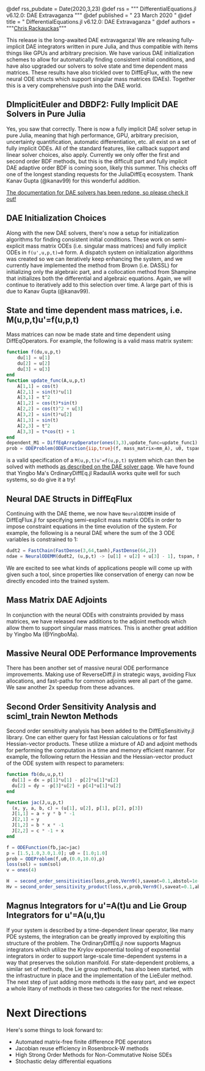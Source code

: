 @def rss_pubdate = Date(2020,3,23)
@def rss = """ DifferentialEquations.jl v6.12.0: DAE Extravaganza """
@def published = " 23 March 2020 "
@def title = " DifferentialEquations.jl v6.12.0: DAE Extravaganza "
@def authors = """<a href="https://github.com/ChrisRackauckas">Chris Rackauckas</a>"""  

This release is the long-awaited DAE extravaganza! We are releasing fully-implicit
DAE integrators written in pure Julia, and thus compatible with items things like
GPUs and arbitrary precision. We have various DAE initialization schemes to
allow for automatically finding consistent initial conditions, and have also
upgraded our solvers to solve state and time dependent mass matrices. These
results have also trickled over to DiffEqFlux, with the new neural ODE structs
which support singular mass matrices (DAEs). Together this is a very comprehensive
push into the DAE world.

## DImplicitEuler and DBDF2: Fully Implicit DAE Solvers in Pure Julia

Yes, you saw that correctly. There is now a fully implicit DAE solver setup
in pure Julia, meaning that high performance, GPU, arbitrary precision,
uncertainty quantification, automatic differentiation, etc. all exist on a set
of fully implicit ODEs. All of the standard features, like callback support
and linear solver choices, also apply. Currently we only offer the first and
second order BDF methods, but this is the difficult part and fully implicit DAE
adaptive order BDF is coming soon, likely this summer. This checks off one of
the longest standing requests for the JuliaDiffEq ecosystem. Thank Kanav Gupta
(@kanav99) for this wonderful addition.

[The documentation for DAE solvers has been redone, so please check it out!](https://docs.juliadiffeq.org/latest/solvers/dae_solve/)

## DAE Initialization Choices

Along with the new DAE solvers, there's now a setup for initialization algorithms
for finding consistent initial conditions. These work on semi-explicit mass
matrix ODEs (i.e. singular mass matrices) and fully implicit ODEs in
`f(u',u,p,t)=0` form. A dispatch system on initialization algorithms was created
so we can iteratively keep enhancing the system, and we currently have implemented
the method from Brown (i.e. DASSL) for initializing only the algebraic part, and
a collocation method from Shampine that initializes both the differential and
algebraic equations. Again, we will continue to iteratively add to this selection
over time. A large part of this is due to Kanav Gupta (@kanav99).

## State and time dependent mass matrices, i.e. M(u,p,t)u'=f(u,p,t)

Mass matrices can now be made state and time dependent using DiffEqOperators.
For example, the following is a valid mass matrix system:

```julia
function f(du,u,p,t)
    du[1] = u[1]
    du[2] = u[2]
    du[3] = u[3]
end
function update_func(A,u,p,t)
    A[1,1] = cos(t)
    A[2,1] = sin(t)*u[1]
    A[3,1] = t^2
    A[1,2] = cos(t)*sin(t)
    A[2,2] = cos(t)^2 + u[3]
    A[3,2] = sin(t)*u[2]
    A[1,3] = sin(t)
    A[2,3] = t^2
    A[3,3] = t*cos(t) + 1
end
dependent_M1 = DiffEqArrayOperator(ones(3,3),update_func=update_func1)
prob = ODEProblem(ODEFunction{iip,true}(f, mass_matrix=mm_A), u0, tspan)
```

is a valid specification of a `M(u,p,t)u'=f(u,p,t)` system which can then be solved
with methods [as described on the DAE solver page](https://docs.juliadiffeq.org/latest/solvers/dae_solve/).
We have found that Yingbo Ma's OrdinaryDiffEq.jl RadauIIA works quite well for
such systems, so do give it a try!

## Neural DAE Structs in DiffEqFlux

Continuing with the DAE theme, we now have `NeuralODEMM` inside of DiffEqFlux.jl
for specifying semi-explicit mass matrix ODEs in order to impose constraint
equations in the time evolution of the system. For example, the following is a
neural DAE where the sum of the 3 ODE variables is constrained to 1:

```julia
dudt2 = FastChain(FastDense(3,64,tanh),FastDense(64,2))
ndae = NeuralODEMM(dudt2, (u,p,t) -> [u[1] + u[2] + u[3] - 1], tspan, M, Rodas5(autodiff=false),saveat=0.1)
```

We are excited to see what kinds of applications people will come up with given
such a tool, since properties like conservation of energy can now be directly
encoded into the trained system.

## Mass Matrix DAE Adjoints

In conjunction with the neural ODEs with constraints provided by mass matrices,
we have released new additions to the adjoint methods which allow them to
support singular mass matrices. This is another great addition by Yingbo Ma
(@YingboMa).

## Massive Neural ODE Performance Improvements

There has been another set of massive neural ODE performance improvements.
Making use of ReverseDiff.jl in strategic ways, avoiding Flux allocations, and
fast-paths for common adjoints were all part of the game. We saw another 2x speedup
from these advances.

## Second Order Sensitivity Analysis and sciml_train Newton Methods

Second order sensitivity analysis has been added to the DiffEqSensitivity.jl
library. One can either query for fast Hessian calculations or for fast
Hessian-vector products. These utilize a mixture of AD and adjoint methods
for performing the computation in a time and memory efficient manner. For example,
the following return the Hessian and the Hessian-vector product of the ODE
system with respect to parameters:

```julia
function fb(du,u,p,t)
  du[1] = dx = p[1]*u[1] - p[2]*u[1]*u[2]
  du[2] = dy = -p[3]*u[2] + p[4]*u[1]*u[2]
end

function jac(J,u,p,t)
  (x, y, a, b, c) = (u[1], u[2], p[1], p[2], p[3])
  J[1,1] = a + y * b * -1
  J[2,1] = y
  J[1,2] = b * x * -1
  J[2,2] = c * -1 + x
end

f = ODEFunction(fb,jac=jac)
p = [1.5,1.0,3.0,1.0]; u0 = [1.0;1.0]
prob = ODEProblem(f,u0,(0.0,10.0),p)
loss(sol) = sum(sol)
v = ones(4)

H  = second_order_sensitivities(loss,prob,Vern9(),saveat=0.1,abstol=1e-12,reltol=1e-12)
Hv = second_order_sensitivity_product(loss,v,prob,Vern9(),saveat=0.1,abstol=1e-12,reltol=1e-12)
```

## Magnus Integrators for u'=A(t)u and Lie Group Integrators for u'=A(u,t)u

If your system is described by a time-dependent linear operator, like many PDE
systems, the integration can be greatly improved by exploiting this structure
of the problem. The OrdinaryDiffEq.jl now supports Magnus integrators which
utilize the Krylov exponential tooling of exponential integrators in order to
support large-scale time-dependent systems in a way that preserves the solution
manifold. For state-dependent problems, a similar set of methods, the Lie group
methods, has also been started, with the infrastructure in place and the
implementation of the LieEuler method. The next step of just adding more methods
is the easy part, and we expect a whole litany of methods in these two categories
for the next release.

# Next Directions

Here's some things to look forward to:

- Automated matrix-free finite difference PDE operators
- Jacobian reuse efficiency in Rosenbrock-W methods
- High Strong Order Methods for Non-Commutative Noise SDEs
- Stochastic delay differential equations
